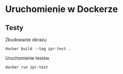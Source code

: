 # Uruchomienie w Dockerze

## Testy

Zbudowanie obrazu

```shell
docker build --tag zpr-test .
```

Uruchomienie testów

```shell
docker run zpr-test
```